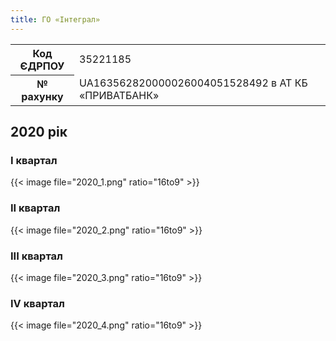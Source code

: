 ```yaml
---
title: ГО «Інтеграл»
---
```


<table class="table table-sm table-responsive table-bordered">
    <tbody>
        <tr>
            <th>Код ЄДРПОУ</th>
            <td>35221185</td>
        </tr>
        <tr>
            <th>№ рахунку</th>
            <td>UA163562820000026004051528492 в АТ КБ «ПРИВАТБАНК»</td>
        </tr>
    </tbody>
</table>

## 2020 рік

### I квартал

{{< image file="2020_1.png" ratio="16to9" >}}

### II квартал

{{< image file="2020_2.png" ratio="16to9" >}}

### III квартал

{{< image file="2020_3.png" ratio="16to9" >}}

### IV квартал

{{< image file="2020_4.png" ratio="16to9" >}}
